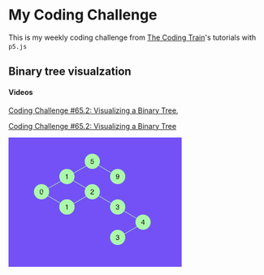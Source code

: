 
# My Coding Challenge 

This is my weekly coding challenge from [The Coding Train]( https://www.youtube.com/channel/UCvjgXvBlbQiydffZU7m1_aw)'s  tutorials with `p5.js`



## Binary tree visualzation

#### Videos

[Coding Challenge #65.2: Visualizing a Binary Tree](https://youtu.be/ZNH0MuQ51m4),

[Coding Challenge #65.2: Visualizing a Binary Tree](https://youtu.be/KFEvF_ymuzY)

![image-20190216175307323](./screenshots/bt.png)

